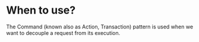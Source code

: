 # When to use?
The Command (known also as Action, Transaction) pattern is used when we want to decouple a request from its execution.

